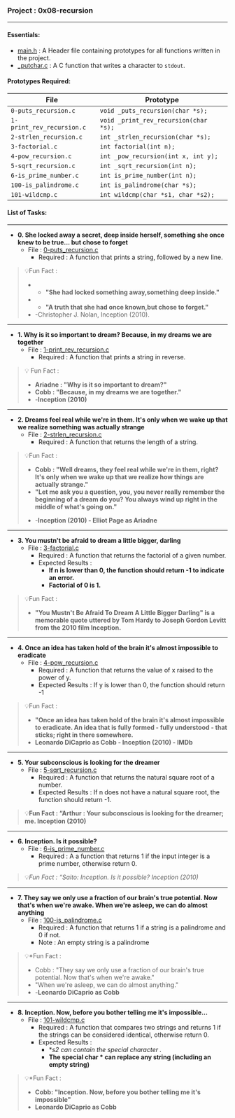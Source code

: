 <h3>Project : 0x08-recursion</h3>
<hr>

<h4>Essentials:</h4>

* [main.h](./main.h) : A Header file containing prototypes for all functions written in the project.
* [_putchar.c](./_putchar.c) : A C function that writes a character to `stdout`.

<h4>Prototypes Required:</h4>

| File                         | Prototype                               |
| -----------------------------| ----------------------------------------|
| `0-puts_recursion.c`         | `void _puts_recursion(char *s);`        |
| `1-print_rev_recursion.c`    | `void _print_rev_recursion(char *s);`   |
| `2-strlen_recursion.c`       | `int _strlen_recursion(char *s);`       |
| `3-factorial.c`              | `int factorial(int n);`                 |
| `4-pow_recursion.c`          | `int _pow_recursion(int x, int y);`     |
| `5-sqrt_recursion.c`         | `int _sqrt_recursion(int n);`           |
| `6-is_prime_number.c`        | `int is_prime_number(int n);`           |
| `100-is_palindrome.c`        | `int is_palindrome(char *s);`           |
| `101-wildcmp.c`              | `int wildcmp(char *s1, char *s2);`      |

<h4>List of Tasks:</h4>
<hr>

* **0. She locked away a secret, deep inside herself, something she once knew to be true... but chose to forget**
  * File : [0-puts_recursion.c](./0-puts_recursion.c)
    * Required : A function that prints a string, followed by a new line.

> 💡Fun Fact : 
> - * **"She had locked something away,something deep inside."**
> - * **"A truth that she had once known,but chose to forget."**
> -  -Christopher J. Nolan, Inception (2010).

<hr>

* **1. Why is it so important to dream? Because, in my dreams we are together**
  * File : [1-print_rev_recursion.c](./1-print_rev_recursion.c)
    * Required : A function that prints a string in reverse.
   
> 💡 Fun Fact : 
> - **Ariadne : "Why is it so important to dream?"**
> - **Cobb : "Because, in my dreams we are together."**
> - -**Inception (2010)**
<hr>
  
* **2. Dreams feel real while we're in them. It's only when we wake up that we realize something was actually strange**
  * File : [2-strlen_recursion.c](./2-strlen_recursion.c)
    * Required : A function that returns the length of a string.

> 💡Fun Fact :
> * **Cobb : "Well dreams, they feel real while we're in them, right? It's only when we wake up that we realize how things are actually strange."**
> * **"Let me ask you a question, you, you never really remember the beginning of a dream do you? You always wind up right in the middle of what's going on."**
> - -**Inception (2010) - Elliot Page as Ariadne**
<hr>
  
* **3. You mustn't be afraid to dream a little bigger, darling**
  * File : [3-factorial.c](./3-factorial.c)
    * Required : A function that returns the factorial of a given number.
    * Expected Results : 
      * **If n is lower than 0, the function should return -1 to indicate an error.**
      * **Factorial of 0 is 1.**

> 💡Fun Fact :
> * **"You Mustn't Be Afraid To Dream A Little Bigger Darling" is a memorable quote uttered by Tom Hardy to Joseph Gordon Levitt from the 2010 film Inception.**
<hr>

* **4. Once an idea has taken hold of the brain it's almost impossible to eradicate**
  * File : [4-pow_recursion.c](./4-pow_recursion.c)
    * Required : A function that returns the value of x raised to the power of y.
    * Expected Results : If y is lower than 0, the function should return -1

> 💡Fun Fact : 
> * **"Once an idea has taken hold of the brain it's almost impossible to eradicate. An idea that is fully formed - fully understood - that sticks; right in there somewhere.**
>* **Leonardo DiCaprio as Cobb - Inception (2010) - IMDb**

<hr>
  
* **5. Your subconscious is looking for the dreamer**
  * File : [5-sqrt_recursion.c](./5-sqrt_recursion.c)
    * Required : A function that returns the natural square root of a number.
    * Expected Results : If n does not have a natural square root, the function should return -1.

> 💡**Fun Fact : “Arthur : Your subconscious is looking for the dreamer; me. Inception (2010)**

<hr>

* **6. Inception. Is it possible?**
  * File : [6-is_prime_number.c](./6-is_prime_number.c)
    * Required : A  a function that returns 1 if the input integer is a prime number, otherwise return 0.

>💡*Fun Fact : “Saito: Inception. Is it possible? Inception (2010)*

<hr>

* **7. They say we only use a fraction of our brain's true potential. Now that's when we're awake. When we're asleep, we can do almost anything**
  * File : [100-is_palindrome.c](./100-is_palindrome.c)
    * Required : A function that returns 1 if a string is a palindrome and 0 if not.
    * Note : An empty string is a palindrome

> 💡*Fun Fact :
> - Cobb : "They say we only use a fraction of our brain's true potential. Now that's when we're awake."
> - "When we're asleep, we can do almost anything."
> - -**Leonardo DiCaprio as Cobb**
<hr>
  
* **8. Inception. Now, before you bother telling me it's impossible...**
  * File : [101-wildcmp.c](./101-wildcmp.c)
    * Required : A function that compares two strings and returns 1 if the strings can be considered identical, otherwise return 0.
    * Expected Results : 
      * **s2 can contain the special character *.**
      * **The special char * can replace any string (including an empty string)**
  
> 💡*Fun Fact : 
> - **Cobb: "Inception. Now, before you bother telling me it's impossible"**
> - **Leonardo DiCaprio as Cobb**


